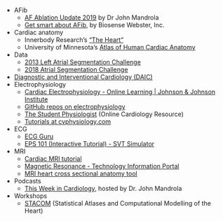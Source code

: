 - AFib
  - [AF Ablation Update 2019](https://www.drjohnm.org/2019/02/af-ablation-update-2019) by Dr John Mandrola
  - [Get smart about AFib](https://www.getsmartaboutafib.com/), by Biosense Webster, Inc.
- Cardiac anatomy
  - Innerbody Research’s [“The Heart”](https://www.innerbody.com/image/card01.html)
  - University of Minnesota’s [Atlas of Human Cardiac Anatomy](http://www.vhlab.umn.edu/atlas/index.shtml)
- Data
  - [2013 Left Atrial Segmentation Challenge](https://www.cardiacatlas.org/challenges/left-atrium-segmentation-challenge/)
  - [2018 Atrial Segmentation Challenge](http://atriaseg2018.cardiacatlas.org/data/)
- [Diagnostic and Interventional Cardiology (DAIC)](https://www.dicardiology.com/)
- Electrophysiology
  - [Cardiac Electrophysiology - Online Learning | Johnson & Johnson Institute](https://jnjinstitute.com/en-us/online-profed-resources/resources/cardiac-electrophysiology)
  - [GitHub repos on electrophysiology](https://github.com/topics/electrophysiology)
  - [The Student Physiologist](https://thephysiologist.org/) (Online Cardiology Resource)
  - [Tutorials at cvphysiology.com](https://www.cvphysiology.com/Tutorials/tutorials)
- ECG
  - [ECG Guru](http://www.ecgguru.com)
  - [EPS 101 (Interactive Tutorial) - SVT Simulator](http://svtsim.com/eps.html)
- MRI
  - [Cardiac MRI tutorial](http://www.vhlab.umn.edu/atlas/cardiac-mri-tutorial/index.shtml)
  - [Magnetic Resonance - Technology Information Portal](https://www.mr-tip.com/)
  - [MRI heart cross sectional anatomy tool](https://mrimaster.com/anatomy%20heart%20axial%20.html)
- Podcasts
  - [This Week in Cardiology](https://podcasts.apple.com/us/podcast/this-week-in-cardiology/id991125169), hosted by Dr. John Mandrola
- Workshops
  - [STACOM](http://stacom.cardiacatlas.org/) (Statistical Atlases and Computational Modelling of the Heart)
